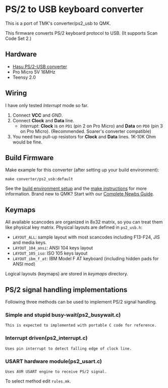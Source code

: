 PS/2 to USB keyboard converter
==============================
This is a port of TMK's converter/ps2_usb to QMK.

This firmware converts PS/2 keyboard protocol to USB. (It supports Scan Code Set 2.)

Hardware
--------
- [Hasu PS/2-USB converter](https://geekhack.org/index.php?topic=14618.0)
- Pro Micro 5V 16MHz
- Teensy 2.0

Wiring
-------------
I have only tested *Interrupt* mode so far.
1. Connect **VCC** and *GND*.
2. Connect **Clock** and **Data** line.
    - *Interrupt*:   **Clock** is on `PD1` (pin 2 on Pro Micro) and **Data** on `PD0` (pin 3 on Pro Micro). (Recommended. Soarer's converter compatible)
3. You need two pull-up resistors for **Clock** and **Data** lines. 1K-10K Ohm would be fine.

Build Firmware
--------------
Make example for this converter (after setting up your build environment):

    make converter/ps2_usb:default

See the [build environment setup](https://docs.qmk.fm/#/getting_started_build_tools) and the [make instructions](https://docs.qmk.fm/#/getting_started_make_guide) for more information. Brand new to QMK? Start with our [Complete Newbs Guide](https://docs.qmk.fm/#/newbs).

Keymaps
-------
All available scancodes are organized in 8x32 matrix, so you can treat them like physical key matrix. Physical layouts are defined in `ps2_usb.h`:

- `LAYOUT_ALL`: sample layout with most scancodes including F13-F24, JIS and media keys.
- `LAYOUT_104_ansi`: ANSI 104 keys layout
- `LAYOUT_105_iso`: ISO 105 keys layout
- `LAYOUT_ibm_f_at`: IBM Model F AT keyboard (including hidden pads for ANSI mod)

Logical layouts (keymaps) are stored in *keymaps* directory.

PS/2 signal handling implementations
------------------------------------
Following three methods can be used to implement PS/2 signal handling.

### Simple and stupid busy-wait(ps2_busywait.c)
    This is expected to implemented with portable C code for reference.
### Interrupt driven(ps2_interrupt.c)
    Uses pin interrupt to detect falling edge of clock line.
### USART hardware module(ps2_usart.c)
    Uses AVR USART engine to receive PS/2 signal.

To select method edit `rules.mk`.
